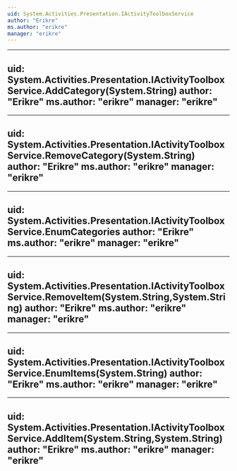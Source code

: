 ```yaml
---
uid: System.Activities.Presentation.IActivityToolboxService
author: "Erikre"
ms.author: "erikre"
manager: "erikre"
---
```


---
uid: System.Activities.Presentation.IActivityToolboxService.AddCategory(System.String)
author: "Erikre"
ms.author: "erikre"
manager: "erikre"
---

---
uid: System.Activities.Presentation.IActivityToolboxService.RemoveCategory(System.String)
author: "Erikre"
ms.author: "erikre"
manager: "erikre"
---

---
uid: System.Activities.Presentation.IActivityToolboxService.EnumCategories
author: "Erikre"
ms.author: "erikre"
manager: "erikre"
---

---
uid: System.Activities.Presentation.IActivityToolboxService.RemoveItem(System.String,System.String)
author: "Erikre"
ms.author: "erikre"
manager: "erikre"
---

---
uid: System.Activities.Presentation.IActivityToolboxService.EnumItems(System.String)
author: "Erikre"
ms.author: "erikre"
manager: "erikre"
---

---
uid: System.Activities.Presentation.IActivityToolboxService.AddItem(System.String,System.String)
author: "Erikre"
ms.author: "erikre"
manager: "erikre"
---
